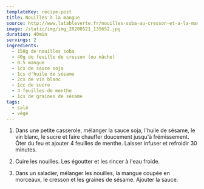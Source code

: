 ```yaml
---
templateKey: recipe-post
title: Nouilles à la mangue
source: http://www.latableverte.fr/nouilles-soba-au-cresson-et-a-la-mangue/
image: /static/img/img_20200521_135652.jpg
duration: 40min
servings: 2
ingredients:
  - 150g de nouilles soba
  - 40g de feuille de cresson (ou mâche)
  - 0.5 mangue
  - 1cs de sauce soja
  - 1cs d'huile de sésame
  - 2cs de vin blanc
  - 1cc de sucre
  - 4 feuilles de menthe
  - 1cs de graines de sésame
tags:
  - salé
  - végé
---
```

1. Dans une petite casserole, mélanger la sauce soja, l'huile de sésame, le vin blanc, le sucre et faire chauffer doucement jusqu'à frémissement. Ôter du feu et ajouter 4 feuilles de menthe. Laisser infuser et refroidir 30 minutes.

2. Cuire les nouilles. Les égoutter et les rincer à l'eau froide.

3. Dans un saladier, mélanger les nouilles, la mangue coupée en morceaux, le cresson et les graines de sésame. Ajouter la sauce.